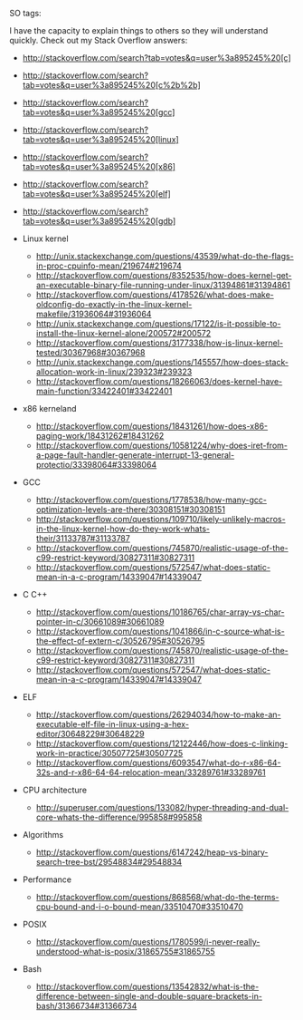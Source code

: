 SO tags:

I have the capacity to explain things to others so they will understand quickly. Check out my Stack Overflow answers:

- http://stackoverflow.com/search?tab=votes&q=user%3a895245%20[c]
- http://stackoverflow.com/search?tab=votes&q=user%3a895245%20[c%2b%2b]
- http://stackoverflow.com/search?tab=votes&q=user%3a895245%20[gcc]
- http://stackoverflow.com/search?tab=votes&q=user%3a895245%20[linux]
- http://stackoverflow.com/search?tab=votes&q=user%3a895245%20[x86]
- http://stackoverflow.com/search?tab=votes&q=user%3a895245%20[elf]
- http://stackoverflow.com/search?tab=votes&q=user%3a895245%20[gdb]

-   Linux kernel
    - http://unix.stackexchange.com/questions/43539/what-do-the-flags-in-proc-cpuinfo-mean/219674#219674
    - http://stackoverflow.com/questions/8352535/how-does-kernel-get-an-executable-binary-file-running-under-linux/31394861#31394861
    - http://stackoverflow.com/questions/4178526/what-does-make-oldconfig-do-exactly-in-the-linux-kernel-makefile/31936064#31936064
    - http://unix.stackexchange.com/questions/17122/is-it-possible-to-install-the-linux-kernel-alone/200572#200572
    - http://stackoverflow.com/questions/3177338/how-is-linux-kernel-tested/30367968#30367968
    - http://unix.stackexchange.com/questions/145557/how-does-stack-allocation-work-in-linux/239323#239323
    - http://stackoverflow.com/questions/18266063/does-kernel-have-main-function/33422401#33422401
-   x86 kerneland
    - http://stackoverflow.com/questions/18431261/how-does-x86-paging-work/18431262#18431262
    - http://stackoverflow.com/questions/10581224/why-does-iret-from-a-page-fault-handler-generate-interrupt-13-general-protectio/33398064#33398064
-   GCC
    - http://stackoverflow.com/questions/1778538/how-many-gcc-optimization-levels-are-there/30308151#30308151
    - http://stackoverflow.com/questions/109710/likely-unlikely-macros-in-the-linux-kernel-how-do-they-work-whats-their/31133787#31133787
    - http://stackoverflow.com/questions/745870/realistic-usage-of-the-c99-restrict-keyword/30827311#30827311
    - http://stackoverflow.com/questions/572547/what-does-static-mean-in-a-c-program/14339047#14339047
-   C C++
    - http://stackoverflow.com/questions/10186765/char-array-vs-char-pointer-in-c/30661089#30661089
    - http://stackoverflow.com/questions/1041866/in-c-source-what-is-the-effect-of-extern-c/30526795#30526795
    - http://stackoverflow.com/questions/745870/realistic-usage-of-the-c99-restrict-keyword/30827311#30827311
    - http://stackoverflow.com/questions/572547/what-does-static-mean-in-a-c-program/14339047#14339047
-   ELF
    - http://stackoverflow.com/questions/26294034/how-to-make-an-executable-elf-file-in-linux-using-a-hex-editor/30648229#30648229
    - http://stackoverflow.com/questions/12122446/how-does-c-linking-work-in-practice/30507725#30507725
    - http://stackoverflow.com/questions/6093547/what-do-r-x86-64-32s-and-r-x86-64-64-relocation-mean/33289761#33289761
-   CPU architecture
    - http://superuser.com/questions/133082/hyper-threading-and-dual-core-whats-the-difference/995858#995858
-   Algorithms
    - http://stackoverflow.com/questions/6147242/heap-vs-binary-search-tree-bst/29548834#29548834
-   Performance
    - http://stackoverflow.com/questions/868568/what-do-the-terms-cpu-bound-and-i-o-bound-mean/33510470#33510470
-   POSIX
    - http://stackoverflow.com/questions/1780599/i-never-really-understood-what-is-posix/31865755#31865755
-   Bash
    - http://stackoverflow.com/questions/13542832/what-is-the-difference-between-single-and-double-square-brackets-in-bash/31366734#31366734
